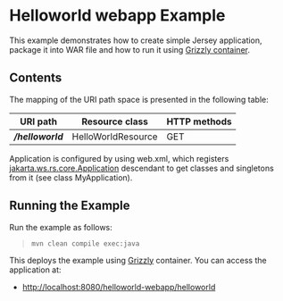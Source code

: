 [//]: # " Copyright (c) 2015, 2020 Oracle and/or its affiliates. All rights reserved. "
[//]: # " "
[//]: # " This program and the accompanying materials are made available under the "
[//]: # " terms of the Eclipse Distribution License v. 1.0, which is available at "
[//]: # " http://www.eclipse.org/org/documents/edl-v10.php. "
[//]: # " "
[//]: # " SPDX-License-Identifier: BSD-3-Clause "

Helloworld webapp Example
=========================

This example demonstrates how to create simple Jersey application,
package it into WAR file and how to run it using [Grizzly
container](https://projects.eclipse.org/projects/ee4j.grizzly).

Contents
--------

The mapping of the URI path space is presented in the following table:

URI path            | Resource class       | HTTP methods
------------------- | -------------------- | --------------
**_/helloworld_**   | HelloWorldResource   | GET

Application is configured by using web.xml, which registers
[jakarta.ws.rs.core.Application](https://jakarta.ee/specifications/restful-ws/3.0/apidocs/jakarta/ws/rs/core/Application.html)
descendant to get classes and singletons from it (see class MyApplication).

Running the Example
-------------------

Run the example as follows:

>     mvn clean compile exec:java

This deploys the example using [Grizzly](https://projects.eclipse.org/projects/ee4j.grizzly) container. You can access the application at:

- <http://localhost:8080/helloworld-webapp/helloworld>
